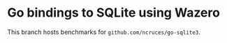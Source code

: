 # Go bindings to SQLite using Wazero

This branch hosts benchmarks for `github.com/ncruces/go-sqlite3`.